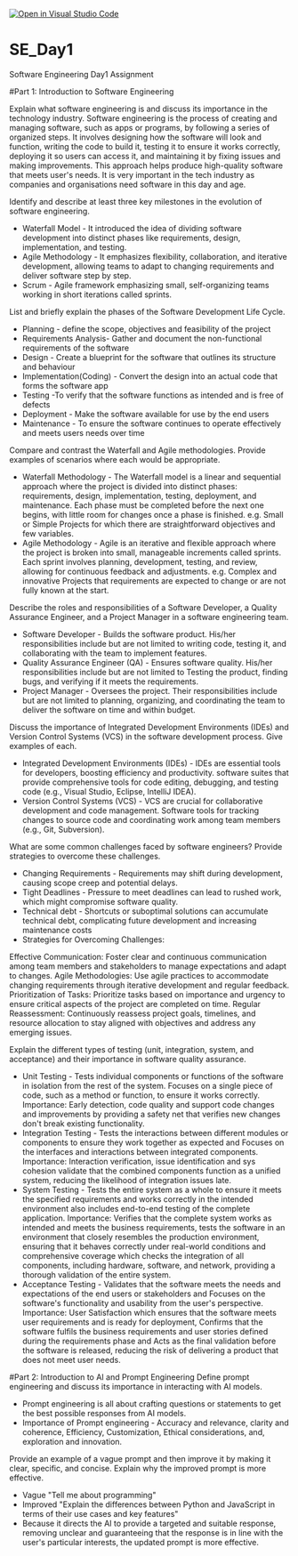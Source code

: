 [![Open in Visual Studio Code](https://classroom.github.com/assets/open-in-vscode-2e0aaae1b6195c2367325f4f02e2d04e9abb55f0b24a779b69b11b9e10269abc.svg)](https://classroom.github.com/online_ide?assignment_repo_id=15571814&assignment_repo_type=AssignmentRepo)
# SE_Day1
Software Engineering Day1 Assignment

#Part 1: Introduction to Software Engineering

Explain what software engineering is and discuss its importance in the technology industry.
Software engineering is the process of creating and managing software, such as apps or programs, by following a series of organized steps. It involves designing how the software will look and function, writing the code 
to build it, testing it to ensure it works correctly, deploying it so users can access it, and maintaining it by fixing issues and making improvements. This approach helps produce high-quality software that meets user's 
needs. It is very important in the tech industry as companies and organisations need software in this day and age.

Identify and describe at least three key milestones in the evolution of software engineering.
* Waterfall Model -  It introduced the idea of dividing software development into distinct phases like requirements, design, implementation, and testing.
* Agile Methodology - It emphasizes flexibility, collaboration, and iterative development, allowing teams to adapt to changing requirements and deliver software step by step.
* Scrum - Agile framework emphasizing small, self-organizing teams working in short iterations called sprints.

List and briefly explain the phases of the Software Development Life Cycle.
* Planning - define the scope, objectives and feasibility of the project
* Requirements Analysis- Gather and document the non-functional requirements of the software
* Design - Create a blueprint for the software that outlines its structure and behaviour
* Implementation(Coding) - Convert the design into an actual code that forms the software app
* Testing -To verify that the software functions as intended and is free of defects
* Deployment - Make the software available for use by the end users
* Maintenance - To ensure the software continues to operate effectively and meets users needs over time

Compare and contrast the Waterfall and Agile methodologies. Provide examples of scenarios where each would be appropriate.
* Waterfall Methodology - The Waterfall model is a linear and sequential approach where the project is divided into distinct phases: requirements, design, implementation, testing, deployment, and maintenance. Each phase must be completed before the next one begins, with little room for changes once a phase is finished. e.g. Small or Simple Projects for which there are straightforward objectives and few variables.
* Agile Methodology - Agile is an iterative and flexible approach where the project is broken into small, manageable increments called sprints. Each sprint involves planning, development, testing, and review, allowing for continuous feedback and adjustments. e.g. Complex and innovative Projects that requirements are expected to change or are not fully known at the start.

Describe the roles and responsibilities of a Software Developer, a Quality Assurance Engineer, and a Project Manager in a software engineering team.
* Software Developer - Builds the software product. His/her responsibilities include but are not limited to writing code, testing it, and collaborating with the team to implement features.
* Quality Assurance Engineer (QA) - Ensures software quality.  His/her responsibilities include but are not limited to Testing the product, finding bugs, and verifying if it meets the requirements.
* Project Manager - Oversees the project. Their responsibilities include but are not limited to planning, organizing, and coordinating the team to deliver the software on time and within budget.

Discuss the importance of Integrated Development Environments (IDEs) and Version Control Systems (VCS) in the software development process. Give examples of each.
* Integrated Development Environments (IDEs) - IDEs are essential tools for developers, boosting efficiency and productivity. software suites that provide comprehensive tools for code editing, debugging, and testing code (e.g., Visual Studio, Eclipse, IntelliJ IDEA).
* Version Control Systems (VCS) - VCS are crucial for collaborative development and code management. Software tools for tracking changes to source code and coordinating work among team members (e.g., Git, Subversion).

What are some common challenges faced by software engineers? Provide strategies to overcome these challenges.
* Changing Requirements -  Requirements may shift during development, causing scope creep and potential delays.
* Tight Deadlines - Pressure to meet deadlines can lead to rushed work, which might compromise software quality.
* Technical debt - Shortcuts or suboptimal solutions can accumulate technical debt, complicating future development and increasing maintenance costs
* Strategies for Overcoming Challenges:

Effective Communication: Foster clear and continuous communication among team members and stakeholders to manage expectations and adapt to changes.
Agile Methodologies: Use agile practices to accommodate changing requirements through iterative development and regular feedback.
Prioritization of Tasks: Prioritize tasks based on importance and urgency to ensure critical aspects of the project are completed on time.
Regular Reassessment: Continuously reassess project goals, timelines, and resource allocation to stay aligned with objectives and address any emerging issues.

Explain the different types of testing (unit, integration, system, and acceptance) and their importance in software quality assurance.
* Unit Testing - Tests individual components or functions of the software in isolation from the rest of the system. Focuses on a single piece of code, such as a method or function, to ensure it works correctly. Importance: Early detection, code quality and support code changes and improvements by providing a safety net that verifies new changes don't break existing functionality.
* Integration Testing - Tests the interactions between different modules or components to ensure they work together as expected and Focuses on the interfaces and interactions between integrated components. Importance: Interaction verification, issue identification and sys cohesion validate that the combined components function as a unified system, reducing the likelihood of integration issues late.
* System Testing - Tests the entire system as a whole to ensure it meets the specified requirements and works correctly in the intended environment also includes end-to-end testing of the complete application. Importance: Verifies that the complete system works as intended and meets the business requirements, tests the software in an environment that closely resembles the production environment, ensuring that it behaves correctly under real-world conditions  and comprehensive coverage which checks the integration of all components, including hardware, software, and network, providing a thorough validation of the entire system.
* Acceptance Testing - Validates that the software meets the needs and expectations of the end users or stakeholders and Focuses on the software's functionality and usability from the user's perspective. Importance: User Satisfaction which ensures that the software meets user requirements and is ready for deployment, Confirms that the software fulfils the business requirements and user stories defined during the requirements phase and Acts as the final validation before the software is released, reducing the risk of delivering a product that does not meet user needs.

#Part 2: Introduction to AI and Prompt Engineering
Define prompt engineering and discuss its importance in interacting with AI models.
* Prompt engineering is all about crafting questions or statements to get the best possible responses from AI models.
* Importance of Prompt engineering - Accuracy and relevance, clarity and coherence, Efficiency, Customization, Ethical considerations, and, exploration and innovation.

Provide an example of a vague prompt and then improve it by making it clear, specific, and concise. Explain why the improved prompt is more effective.
* Vague "Tell me about programming"
* Improved "Explain the differences between Python and JavaScript in terms of their use cases and key features"
* Because it directs the AI to provide a targeted and suitable response, removing unclear and guaranteeing that the response is in line with the user's particular interests, the updated prompt is more effective.
